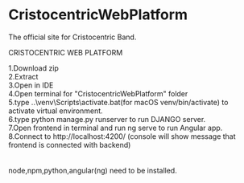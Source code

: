 # CristocentricWebPlatform
The official site for Cristocentric Band.

CRISTOCENTRIC WEB PLATFORM<br />

1.Download zip<br />
2.Extract <br />
3.Open in IDE<br />
4.Open terminal for "CristocentricWebPlatform" folder<br />
5.type ..\venv\Scripts\activate.bat(for macOS venv/bin/activate) to <br />
activate virtual environment.<br />
6.type python manage.py runserver to run DJANGO server.<br />
7.Open frontend in terminal and run ng serve to run Angular app.<br />
8.Connect to  http://localhost:4200/ (console will show message that frontend is connected with backend)<br />
<br />
<br />
node,npm,python,angular(ng) need to be installed.<br />
